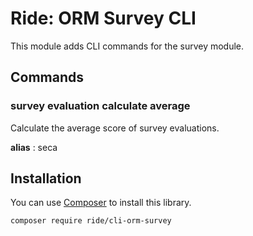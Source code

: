 # Ride: ORM Survey CLI

This module adds CLI commands for the survey module.

## Commands

### survey evaluation calculate average

Calculate the average score of survey evaluations.

**alias** : seca

## Installation

You can use [Composer](http://getcomposer.org) to install this library.

```
composer require ride/cli-orm-survey
```
